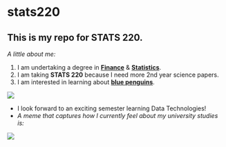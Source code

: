 # stats220

## This is my repo for STATS 220. 

<em>A little about me:</em>

1. I am undertaking a degree in [**Finance**](https://en.wikipedia.org/wiki/Finance) & [**Statistics**](https://en.wikipedia.org/wiki/Statistics).
2. I am taking **STATS 220** because I need more 2nd year science papers.
3. I am interested in learning about [**blue penguins**](https://en.wikipedia.org/wiki/Little_penguin).

![](https://media.tenor.com/0emsXzzWKMkAAAAM/penguins-and-phillip-island-private-tours.gif)

* I look forward to an exciting semester learning Data Technologies!
* <em>A meme that captures how I currently feel about my university studies is:</em>

 ![](https://media.tenor.com/tat1oNfdwLMAAAAe/kassypoo.png)

